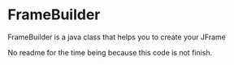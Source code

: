 # FrameBuilder
FrameBuilder is a java class that helps you to create your JFrame

No readme for the time being because this code is not finish.
